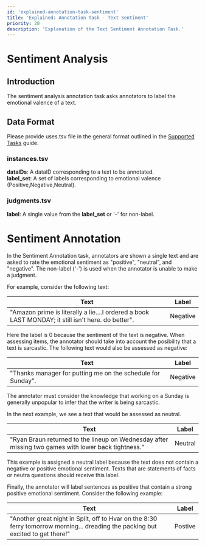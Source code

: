 ```yaml
---
id: 'explained-annotation-task-sentiment'
title: 'Explained: Annotation Task - Text Sentiment'
priority: 20
description: 'Explanation of the Text Sentiment Annotation Task.'
---
```


# Sentiment Analysis
## Introduction
The sentiment analysis annotation task asks annotators to label the emotional valence of a text.

## Data Format
Please provide uses.tsv file in the general format outlined in the [Supported Tasks](/guide/supported-tasks) guide.
### instances.tsv
**dataIDs**: A dataID corresponding to a text to be annotated. \
**label_set**: A set of labels corresponding to emotional valence (Positive,Negative,Neutral).

### judgments.tsv
**label**: A single value from the **label_set** or '-' for non-label.

# Sentiment Annotation
In the Sentiment Annotation task, annotators are shown a single text and are asked to rate the emotional sentiment as "positive", "neutral", and "negative".  The non-label ('-') is used when the annotator is unable to make a judgment.

For example, consider the following text:

| Text                                                | Label |
|--------------------------------------------------------|-------------|
|"Amazon prime is literally a lie....I ordered a book LAST MONDAY; it still isn't here. do better". | Negative |

Here the label is 0 because the sentiment of the text is negative. When assessing items, the annotator should take into account the posibility that a text is sarcastic. The following text would also be assessed as negative:

| Text                                                | Label |
|--------------------------------------------------------|-------------|
|"Thanks manager for putting me on the schedule for Sunday". | Negative |

The annotator must consider the knowledge that working on a Sunday is generally unpopular to infer that the writer is being sarcastic.

In the next example, we see a text that would be assessed as neutral.

| Text                                                | Label |
|--------------------------------------------------------|-------------|
|"Ryan Braun returned to the lineup on Wednesday after missing two games with lower back tightness."| Neutral |

This example is assigned a neutral label because the text does not contain a negative or positive emotional sentiment. Texts that are statements of facts or neutra questions should receive this label.

Finally, the annotator will label sentences as positive that contain a strong positive emotional sentiment. Consider the following example:

| Text                                                | Label |
|--------------------------------------------------------|-------------|
|"Another great night in Split, off to Hvar on the 8:30 ferry tomorrow morning... dreading the packing but excited to get there!" | Postive |
